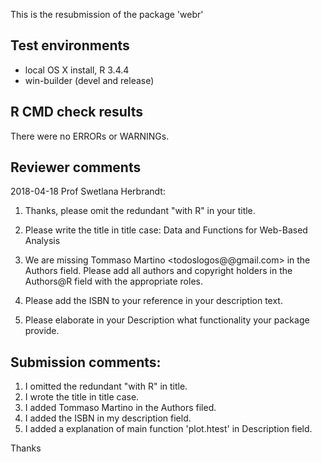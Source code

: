 This is the resubmission of the package 'webr'

## Test environments
* local OS X install, R 3.4.4
* win-builder (devel and release)

## R CMD check results
There were no ERRORs or WARNINGs.

## Reviewer comments

2018-04-18 Prof Swetlana Herbrandt:

1. Thanks, please omit the redundant "with R" in your title.

2. Please write the title in title case:
Data and Functions for Web-Based Analysis

3. We are missing Tommaso Martino <todoslogos@@gmail.com> in the Authors field. Please add all authors and copyright holders in the Authors@R field with the appropriate roles.

4. Please add the ISBN to your reference in your description text.

5. Please elaborate in your Description what functionality your package provide.

## Submission comments:

1. I omitted the redundant "with R" in title.
2. I wrote the title in title case.
3. I added Tommaso Martino in the Authors filed.
4. I added the ISBN in my description field.
5. I added a explanation of main function 'plot.htest' in Description field.

Thanks
